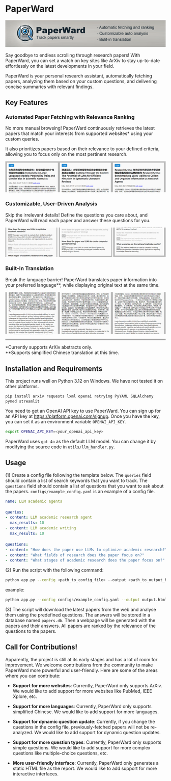 # PaperWard

![logo](docs/logo.png "logo")

Say goodbye to endless scrolling through research papers! With PaperWard, you can set a watch on key sites like ArXiv to stay up-to-date effortlessly on the latest developments in your field. 

PaperWard is your personal research assistant, automatically fetching papers, analyzing them based on your custom questions, and delivering concise summaries with relevant findings.


## Key Features

### Automated Paper Fetching with Relevance Ranking

No more manual browsing! PaperWard continuously retrieves the latest papers that match your interests from supported websites* using your custom queries. 

It also prioritizes papers based on their relevance to your defined criteria, allowing you to focus only on the most pertinent research.

![Automated Paper Fetching](docs/Screenshot_1.png "Automated Paper Fetching")


### Customizable, User-Driven Analysis

Skip the irrelevant details! Define the questions you care about, and PaperWard will read each paper and answer these questions for you.

![User-Driven Analysis](docs/Screenshot_2.png "User-Driven Analysis")

### Built-In Translation

Break the language barrier! PaperWard translates paper information into your preferred language**, while displaying original text at the same time.

![Translation](docs/Screenshot_3.png "Translation")

---

*Currently supports ArXiv abstracts only.  
**Supports simplified Chinese translation at this time.

## Installation and Requirements
This project runs well on Python 3.12 on Windows. We have not tested it on other platforms.
```
pip install arxiv requests lxml openai retrying PyYAML SQLAlchemy pymed streamlit
```

You need to get an OpenAI API key to use PaperWard. You can sign up for an API key at https://platform.openai.com/signup. Once you have the key, you can set it as an environment variable `OPENAI_API_KEY`.

```bash
export OPENAI_API_KEY=<your_openai_api_key>
```

PaperWard uses `gpt-4o` as the default LLM model. You can change it by modifying the source code in `utils/llm_handler.py`.



## Usage

(1) Create a config file following the template below. The `queries` field should contain a list of search keywords that you want to track. The `questions` field should contain a list of questions that you want to ask about the papers. `configs/example_config.yaml` is an example of a config file.

```yaml
name: LLM academic agents

queries:
- content: LLM academic research agent
  max_results: 10
- content: LLM academic writing
  max_results: 10

questions:
- content: "How does the paper use LLMs to optimize academic research?"
- content: "What fields of research does the paper focus on?"
- content: "What stages of academic research does the paper focus on?"
```

(2) Run the script with the following command:

```bash
python app.py --config <path_to_config_file> --output <path_to_output_html> [--rpm <requests_per_minute>]
```

example:

```bash
python app.py --config configs/example_config.yaml --output output.html
```

(3) The script will download the latest papers from the web and analyse them using the predefined questions. The answers will be stored in a database named `papers.db`. Then a webpage will be generated with the papers and their answers. All papers are ranked by the relevance of the questions to the papers.


## Call for Contributions!

Apparently, the project is still at its early stages and has a lot of room for improvement. We welcome contributions from the community to make PaperWard more powerful and user-friendly. Here are some of the areas where you can contribute:

- **Support for more websites**: Currently, PaperWard only supports ArXiv. We would like to add support for more websites like PubMed, IEEE Xplore, etc.

- **Support for more languages**: Currently, PaperWard only supports simplified Chinese. We would like to add support for more languages.

- **Support for dynamic question update**: Currently, if you change the questions in the config file, previously-fetched papers will not be re-analyzed. We would like to add support for dynamic question updates.

- **Support for more question types**: Currently, PaperWard only supports simple questions. We would like to add support for more complex questions like multiple-choice questions, etc.

- **More user-friendly interface**: Currently, PaperWard only generates a static HTML file as the report. We would like to add support for more interactive interfaces.
